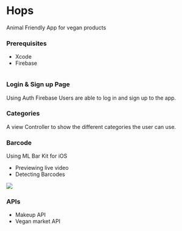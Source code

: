 
# Hops

Animal Friendly App for vegan products


### Prerequisites

* Xcode
* Firebase

```

```
### Login & Sign up Page

Using Auth Firebase Users are able to log in and sign up to the app.

### Categories

A view Controller to show the different categories the user can use.

### Barcode

Using ML Bar Kit for iOS 
* Previewing live video
* Detecting Barcodes

![](EuphoricEquatorialCommabutterfly-max-1mb.gif)

### APIs
* Makeup API
* Vegan market API


